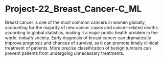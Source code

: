 # Project-22_Breast_Cancer-C_ML
Breast cancer is one of the most common cancers in women globally, accounting for the majority of new cancer cases and cancer-related deaths according to global statistics, making it a major public health problem in the world. today’s society.
Early diagnosis of breast cancer can dramatically improve prognosis and chances of survival, as it can promote timely clinical treatment of patients. More precise classification of benign tumours can prevent patients from undergoing unnecessary treatments.
